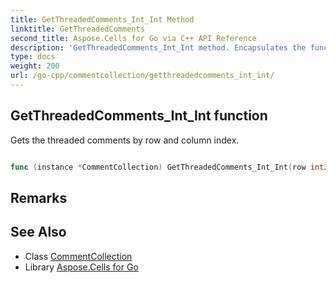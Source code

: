 ```yaml
---
title: GetThreadedComments_Int_Int Method 
linktitle: GetThreadedComments
second_title: Aspose.Cells for Go via C++ API Reference
description: 'GetThreadedComments_Int_Int method. Encapsulates the function that represents getthreadedcomments in Go.'
type: docs
weight: 200
url: /go-cpp/commentcollection/getthreadedcomments_int_int/
---
```


## GetThreadedComments_Int_Int function

Gets the threaded comments by row and column index.

```go

func (instance *CommentCollection) GetThreadedComments_Int_Int(row int32, column int32)  (*ThreadedCommentCollection,  error) 

```

## Remarks


## See Also

* Class [CommentCollection](../)
* Library [Aspose.Cells for Go](../../)
